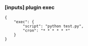 ### [inputs] plugin exec
```
{
    "exec": {
        "script": "python test.py",
        "cron": "* * * * * *"
    }
}
```
